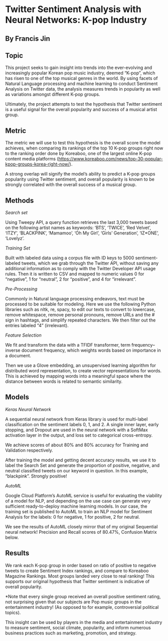 # Twitter Sentiment Analysis with Neural Networks: K-pop Industry
## By Francis Jin 




## Topic

This project seeks to gain insight into trends into the ever-evolving and increasingly popular Korean pop music industry, deemed “K-pop”, which has risen to one of the top musical genres in the world. By using facets of Natural Language processing and machine learning to conduct Sentiment Analysis on Twitter data, the analysis measures trends in popularity as well as variations amongst different K-pop groups. 

Ultimately, the project attempts to test the hypothesis that Twitter sentiment is a useful signal for the overall popularity and success of a musical artist group. 

## Metric

The metric we will use to test this hypothesis is the overall score the model achieves, when comparing its rankings of the top 10 K-pop groups right now to the ranking order done by Koreaboo, one of the largest online K-pop content media platforms (https://www.koreaboo.com/news/top-30-popular-kpop-groups-korea-right-now/). 

A strong overlap will signify the model’s ability to predict a K-pop groups popularity using Twitter sentiment, and overall popularity is known to be strongly correlated with the overall success of a musical group. 

## Methods

_Search set_

Using Tweepy API, a query function retrieves the last 3,000 tweets based on the following artist names as keywords: ‘BTS’, ‘TWICE’, ‘Red Velvet’, ‘ITZY’, ‘BLACKPINK’, ‘Mamamoo’, ‘Oh My Girl’, ‘Girls’ Generation’, ‘IZ*ONE’, ‘Lovelyz’. 

_Training Set_

Built with labeled data using a corpus file with ID keys to 5000 sentiment-labeled tweets, which we grab through the Twitter API, without saving any additional information as to comply with the Twitter Developer API usage rules. Then it is written to CSV and mapped to numeric values 0 for “negative”, 1 for “neutral”, 2 for “positive”, and 4 for “irrelevant”.


_Pre-Processing_

Commonly in Natural language processing endeavors, text must be processed to be suitable for modeling. Here we use the following Python libraries such as nltk, re, spacy, to edit our texts to convert to lowercase, remove whitespace, remove personal pronouns, remove URLs and the # sign in hashtags, and simplify repeated characters. We then filter out the entries labeled “4” (irrelevant). 

_Feature Selection_

We fit and transform the data with a TFIDF transformer, term frequency–inverse document frequency, which weights words based on importance in a document. 

Then we use a Glove embedding, an unsupervised learning algorithm for distributed word representation, to create vector representations for words. This is achieved by mapping words into a meaningful space where the distance between words is related to semantic similarity.

## Models

_Keras Neural Network_

A sequential neural network from Keras library is used for multi-label classification on the sentiment labels 0, 1, and 2. A single inner layer, early stopping, and Dropout are used in the neural network with a SoftMax activation layer in the output, and loss set to categorical cross-entropy. 

We achieve scores of about 80% and 80% accuracy for Training and Validation respectively.





After training the model and getting decent accuracy results, we use it to label the Search Set and generate the proportion of positive, negative, and neutral classified tweets on our keyword in question. In this example, “blackpink”.  Strongly positive!

_AutoML_

Google Cloud Platform’s AutoML service is useful for evaluating the viability of a model for NLP, and depending on the use case can generate very sufficient ready-to-deploy machine learning models. In our case, the training set is published to AutoML to train an NLP model for Sentiment Analysis for the labels: 0 for negative, 1 for positive, 2 for neutral.

We see the results of AutoML closely mirror that of my original Sequential neural network! Precision and Recall scores of 80.47%, Confusion Matrix below.


## Results

We rank each K-pop group in order based on ratio of positive to negative tweets to create Sentiment Index rankings, and compare to Koreaboo Magazine Rankings. Most groups landed very close to real ranking! This supports our original hypothesis that Twitter sentiment is indicative of overall popularity. 



*Note that every single group received an overall positive sentiment rating, not surprising given that our subjects are Pop music groups in the entertainment industry! (As opposed to for example, controversial political topics).

This insight can be used by players in the media and entertainment industry to measure sentiment, social climate, popularity, and inform numerous business practices such as marketing, promotion, and strategy. 

